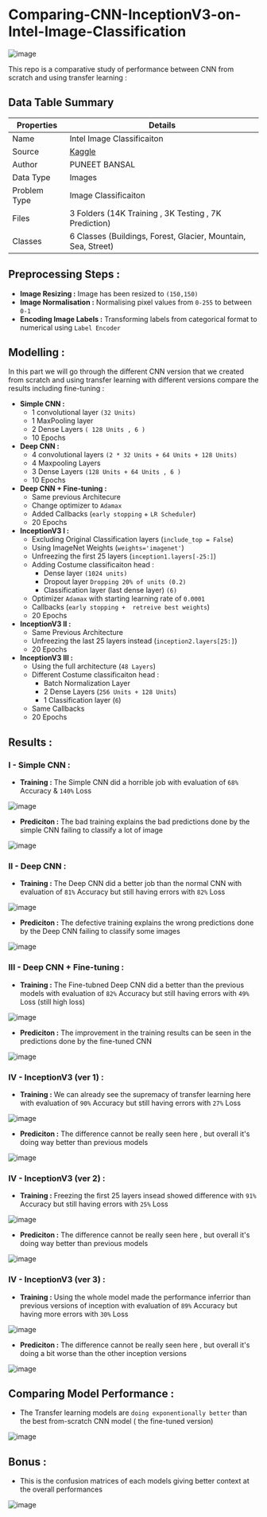 # Comparing-CNN-InceptionV3-on-Intel-Image-Classification

![image](https://github.com/stardustyangel/Comparing-CNN-InceptionV3-on-Intel-Image-Classification/assets/89689459/629a85b2-382e-4adf-82b9-eb8072e1ce42)


This repo is a comparative study of performance between CNN from scratch and using transfer learning : 


## Data Table Summary 

| Properties       | Details                                                                         |
| ---------------- | ------------------------------------------------------------------------------- |
| Name             | Intel Image Classificaiton                                                      |
| Source           | [Kaggle](https://www.kaggle.com/datasets/puneet6060/intel-image-classification) |
| Author           | PUNEET BANSAL                                                                   |
| Data Type        | Images                                                                         |
| Problem Type        | Image Classificaiton                                                                          |
| Files            | 3  Folders (14K Training , 3K Testing , 7K Prediction)                        |
| Classes            | 6  Classes (Buildings, Forest, Glacier, Mountain, Sea, Street)                        |


## Preprocessing Steps : 
- **Image Resizing :** Image has been resized to `(150,150)`
- **Image Normalisation :** Normalising pixel values from `0-255` to between `0-1`
- **Encoding Image Labels :** Transforming labels from categorical format to numerical using `Label Encoder`

## Modelling : 
In this part we will go through the different CNN version that we created from scratch and using transfer learning with different versions compare the results including fine-tuning :

- **Simple CNN :**
    - 1 convolutional layer `(32 Units)`
    - 1 MaxPooling layer
    - 2 Dense Layers `( 128 Units , 6 )`
    - 10 Epochs
- **Deep CNN :**
    - 4 convolutional layers `(2 * 32 Units + 64 Units + 128 Units)`
    - 4 Maxpooling Layers
    - 3 Dense Layers `(128 Units + 64 Units , 6 )`
    - 10 Epochs
- **Deep CNN + Fine-tuning :**
    - Same previous Architecure
    - Change optimizer to `Adamax`
    - Added Callbacks (`early stopping` + `LR Scheduler`)
    - 20 Epochs
- **InceptionV3 I :**
    - Excluding Original Classification layers (`include_top = False`)
    - Using ImageNet Weights (`weights='imagenet'`)
    - Unfreezing the first 25 layers (`inception1.layers[-25:]`)
    - Adding Costume classificaiton head :
        - Dense layer `(1024 units)`
        - Dropout layer `Dropping 20% of units (0.2)`
        - Classification layer (last dense layer) `(6)`
    - Optimizer `Adamax` with starting learning rate of `0.0001`
    - Callbacks (`early stopping +  retreive best weights`)
    - 20 Epochs 
- **InceptionV3 II :**
    - Same Previous Architecture
    - Unfreezing the last 25 layers instead (`inception2.layers[25:]`)
    - 20 Epochs 
- **InceptionV3 III :**
    -  Using the full architecture (`48 Layers`)
    -  Different Costume classificaiton head :
        - Batch Normalization Layer
        - 2 Dense Layers (`256 Units + 128 Units`)
        - 1 Classification layer (`6`)
    - Same Callbacks
    - 20 Epochs
 
## Results : 
### I - Simple CNN :
- **Training :** The Simple CNN did a horrible job with evaluation of `68%` Accuracy & `140%` Loss 

![image](https://github.com/stardustyangel/Comparing-CNN-InceptionV3-on-Intel-Image-Classification/assets/89689459/d8622ade-00b4-4e33-b6e4-01abb2a6c538)

- **Prediciton :** The bad training explains the bad predictions done by the simple CNN failing to classify a lot of image

![image](https://github.com/stardustyangel/Comparing-CNN-InceptionV3-on-Intel-Image-Classification/assets/89689459/c08f8d87-da3f-4001-8a8c-7ef85a42e725)

### II - Deep CNN :
- **Training :** The Deep CNN did a better job than the normal CNN with evaluation of `81%` Accuracy but still having errors with `82%` Loss

![image](https://github.com/stardustyangel/Comparing-CNN-InceptionV3-on-Intel-Image-Classification/assets/89689459/f2161c7c-ce8c-4526-966c-0e045de79e9e)


- **Prediciton :** The defective training explains the wrong predictions done by the Deep CNN failing to classify some images

![image](https://github.com/stardustyangel/Comparing-CNN-InceptionV3-on-Intel-Image-Classification/assets/89689459/e57f84dc-65dc-4d59-a519-604ef31ccbc5)

### III - Deep CNN + Fine-tuning  :

- **Training :** The Fine-tubned Deep CNN did a better than the previous models with evaluation of `82%` Accuracy but still having errors with `49%` Loss (still high loss)

![image](https://github.com/stardustyangel/Comparing-CNN-InceptionV3-on-Intel-Image-Classification/assets/89689459/3511a263-8b81-4f00-9caa-29972607daa5)


- **Prediciton :** The improvement in the training results can be seen in the predictions done by the fine-tuned CNN

![image](https://github.com/stardustyangel/Comparing-CNN-InceptionV3-on-Intel-Image-Classification/assets/89689459/ef3581c7-cdfe-4bb4-b114-1b11a5486df7)



### IV - InceptionV3 (ver 1)  :

- **Training :** We can already see the supremacy of transfer learning here with evaluation of `90%` Accuracy but still having errors with `27%` Loss
  
![image](https://github.com/stardustyangel/Comparing-CNN-InceptionV3-on-Intel-Image-Classification/assets/89689459/274f9271-7cd4-469d-a7d5-b01397aeda08)

- **Prediciton :** The difference cannot be really seen here , but overall it's doing way better than previous models
  
![image](https://github.com/stardustyangel/Comparing-CNN-InceptionV3-on-Intel-Image-Classification/assets/89689459/6dc0cd05-7554-4cd5-adb0-ad319048b22e)

### IV - InceptionV3 (ver 2)  :

- **Training :** Freezing the first 25 layers insead showed difference with `91%` Accuracy but still having errors with `25%` Loss

![image](https://github.com/stardustyangel/Comparing-CNN-InceptionV3-on-Intel-Image-Classification/assets/89689459/db996005-a636-410a-92d0-500c66eda73f)

- **Prediciton :** The difference cannot be really seen here , but overall it's doing way better than previous models

![image](https://github.com/stardustyangel/Comparing-CNN-InceptionV3-on-Intel-Image-Classification/assets/89689459/573aff49-48fc-469f-a308-b891d51e4dca)


### IV - InceptionV3 (ver 3)  :

- **Training :** Using the whole model made the performance inferrior than previous versions of inception with evaluation of `89%` Accuracy but having more errors with `30%` Loss

![image](https://github.com/stardustyangel/Comparing-CNN-InceptionV3-on-Intel-Image-Classification/assets/89689459/e58cbf03-08b7-45dd-9bad-4ccee3a52f96)


- **Prediciton :** The difference cannot be really seen here , but overall it's doing a bit worse than the other inception versions

![image](https://github.com/stardustyangel/Comparing-CNN-InceptionV3-on-Intel-Image-Classification/assets/89689459/3b98b7f3-f017-4adb-96bf-bb411aa0645b)

## Comparing Model Performance : 
- The Transfer learning models are `doing exponentionally better` than the best from-scratch CNN model ( the fine-tuned version)

![image](https://github.com/stardustyangel/Comparing-CNN-InceptionV3-on-Intel-Image-Classification/assets/89689459/c2e2e77d-3ceb-4b95-b540-440e791bcdaf)



## Bonus : 
- This is the confusion matrices of each models giving better context at the overall performances

![image](https://github.com/stardustyangel/Comparing-CNN-InceptionV3-on-Intel-Image-Classification/assets/89689459/0bbcf5de-2483-44ab-b6c9-aa77ba5e5aae)
  


